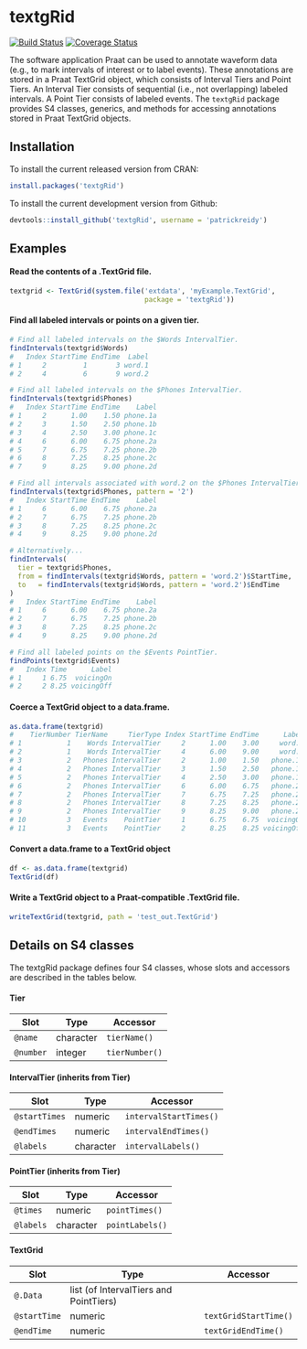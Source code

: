 # textgRid

[![Build Status](https://travis-ci.org/patrickreidy/textgRid.svg?branch=master)](https://travis-ci.org/patrickreidy/textgRid)
[![Coverage Status](https://coveralls.io/repos/github/patrickreidy/textgRid/badge.svg?branch=master&bust=1)](https://coveralls.io/github/patrickreidy/textgRid)

The software application Praat can be used to annotate waveform data
(e.g., to mark intervals of interest or to label events).
These annotations are stored in a Praat TextGrid object, which consists of
Interval Tiers and Point Tiers. 
An Interval Tier consists of sequential (i.e., not overlapping) labeled 
intervals. 
A Point Tier consists of labeled events. 
The `textgRid` package provides S4 classes, generics, and methods for 
accessing annotations stored in Praat TextGrid objects.

## Installation

To install the current released version from CRAN:

```r
install.packages('textgRid')
```

To install the current development version from Github:

```r
devtools::install_github('textgRid', username = 'patrickreidy')
```

## Examples

#### Read the contents of a .TextGrid file.
```r
textgrid <- TextGrid(system.file('extdata', 'myExample.TextGrid', 
                                 package = 'textgRid'))
```

#### Find all labeled intervals or points on a given tier.
```r
# Find all labeled intervals on the $Words IntervalTier.
findIntervals(textgrid$Words)
#   Index StartTime EndTime  Label
# 1     2         1       3 word.1
# 2     4         6       9 word.2

# Find all labeled intervals on the $Phones IntervalTier.
findIntervals(textgrid$Phones)
#   Index StartTime EndTime    Label
# 1     2      1.00    1.50 phone.1a
# 2     3      1.50    2.50 phone.1b
# 3     4      2.50    3.00 phone.1c
# 4     6      6.00    6.75 phone.2a
# 5     7      6.75    7.25 phone.2b
# 6     8      7.25    8.25 phone.2c
# 7     9      8.25    9.00 phone.2d

# Find all intervals associated with word.2 on the $Phones IntervalTier.
findIntervals(textgrid$Phones, pattern = '2')
#   Index StartTime EndTime    Label
# 1     6      6.00    6.75 phone.2a
# 2     7      6.75    7.25 phone.2b
# 3     8      7.25    8.25 phone.2c
# 4     9      8.25    9.00 phone.2d

# Alternatively...
findIntervals(
  tier = textgrid$Phones,
  from = findIntervals(textgrid$Words, pattern = 'word.2')$StartTime,
  to   = findIntervals(textgrid$Words, pattern = 'word.2')$EndTime
)
#   Index StartTime EndTime    Label
# 1     6      6.00    6.75 phone.2a
# 2     7      6.75    7.25 phone.2b
# 3     8      7.25    8.25 phone.2c
# 4     9      8.25    9.00 phone.2d

# Find all labeled points on the $Events PointTier.
findPoints(textgrid$Events)
#   Index Time      Label
# 1     1 6.75  voicingOn
# 2     2 8.25 voicingOff
```

#### Coerce a TextGrid object to a data.frame.
```r
as.data.frame(textgrid)
#    TierNumber TierName     TierType Index StartTime EndTime      Label
# 1           1    Words IntervalTier     2      1.00    3.00     word.1
# 2           1    Words IntervalTier     4      6.00    9.00     word.2
# 3           2   Phones IntervalTier     2      1.00    1.50   phone.1a
# 4           2   Phones IntervalTier     3      1.50    2.50   phone.1b
# 5           2   Phones IntervalTier     4      2.50    3.00   phone.1c
# 6           2   Phones IntervalTier     6      6.00    6.75   phone.2a
# 7           2   Phones IntervalTier     7      6.75    7.25   phone.2b
# 8           2   Phones IntervalTier     8      7.25    8.25   phone.2c
# 9           2   Phones IntervalTier     9      8.25    9.00   phone.2d
# 10          3   Events    PointTier     1      6.75    6.75  voicingOn
# 11          3   Events    PointTier     2      8.25    8.25 voicingOff
```

#### Convert a data.frame to a TextGrid object
```r
df <- as.data.frame(textgrid)
TextGrid(df)
```

#### Write a TextGrid object to a Praat-compatible .TextGrid file.
```r
writeTextGrid(textgrid, path = 'test_out.TextGrid')
```

## Details on S4 classes

The textgRid package defines four S4 classes, whose slots and accessors are 
described in the tables below.

#### Tier

Slot      | Type      | Accessor 
----------|-----------|---------------
`@name`   | character | `tierName()`
`@number` | integer   | `tierNumber()`

#### IntervalTier (inherits from Tier)

Slot          | Type      | Accessor
--------------|-----------|-----------------------
`@startTimes` | numeric   | `intervalStartTimes()`
`@endTimes`   | numeric   | `intervalEndTimes()`
`@labels`     | character | `intervalLabels()`

#### PointTier (inherits from Tier)

Slot      | Type      | Accessor
----------|-----------|---------------
`@times`  | numeric   | `pointTimes()`
`@labels` | character | `pointLabels()`

#### TextGrid

Slot         | Type                                       | Accessor
-------------|--------------------------------------------|----------------------
`@.Data`     | list (of IntervalTiers and PointTiers)     |
`@startTime` | numeric                                    | `textGridStartTime()`
`@endTime`   | numeric                                    | `textGridEndTime()`

